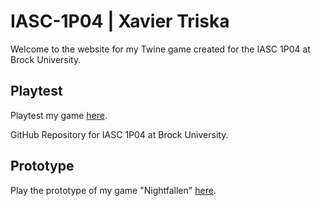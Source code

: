 # IASC-1P04 | Xavier Triska

Welcome to the website for my Twine game created for the IASC 1P04 at Brock University.

## Playtest

Playtest my game [here]().

GitHub Repository for IASC 1P04 at Brock University.

## Prototype

Play the prototype of my game "Nightfallen" [here](https://xaviertriska.github.io/IASC-1P04/prototype/NightfallenPrototype.html).
